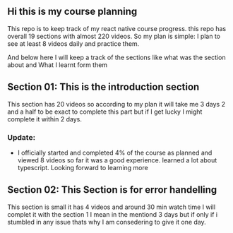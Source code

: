 ## Hi this is my course planning


This repo is to keep track of my react native course progress. this repo has overall 19 sections with almost 220 videos. So my plan is simple: I plan to see at least 8 videos daily and practice them. 

And below here I will keep a track of the sections like what was the section about and What I learnt form them 

## Section 01: This is the introduction section

This section has 20 videos so according to my plan it will take me 3 days  2 and a half to be exact to complete this part but if I get lucky I might complete it within 2 days.

### Update: 
 - I officially started and completed 4% of the course as planned and viewed 8 videos so far it was a good experience. learned a lot about typescript. Looking forward to learning more

## Section 02: This Section is for error handelling

This section is small it has 4 videos and around 30 min watch time I will complet it with the section 1 I mean in the mentiond 3 days but if only if i stumbled in any issue thats why I am consedering to give it one day.